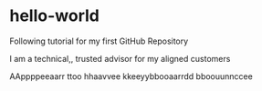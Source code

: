 # hello-world
Following tutorial for my first GitHub Repository

I am a technical,,  trusted advisor for my  aligned customers



AAppppeeaarr  ttoo  hhaavvee  kkeeyybbooaarrdd  bboouunnccee
